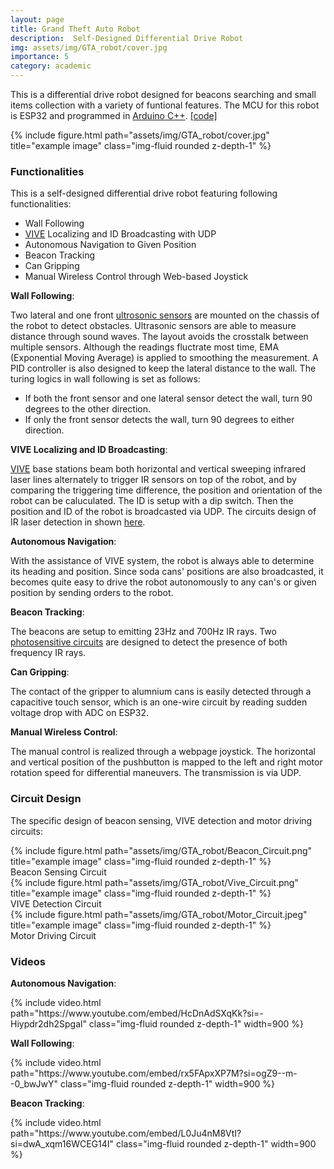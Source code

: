 ```yaml
---
layout: page
title: Grand Theft Auto Robot
description:  Self-Designed Differential Drive Robot 
img: assets/img/GTA_robot/cover.jpg
importance: 5
category: academic 
---
```


<!-- Every project has a beautiful feature showcase page.
It's easy to include images in a flexible 3-column grid format.
Make your photos 1/3, 2/3, or full width.

To give your project a background in the portfolio page, just add the img tag to the front matter like so:

    ---
    layout: page
    title: project
    description: a project with a background image
    img: /assets/img/12.jpg
    --- -->

This is a differential drive robot designed for beacons searching and small items collection with a variety of funtional features. The MCU for this robot is ESP32 and programmed in [Arduino C++](https://www.arduino.cc/). [[code]](https://github.com/Alexander-guo/MEAM510_GTA_final_project)

<div class="container">
    <div class="row justify-content-center">
        <div class="col-sm-6">
            {% include figure.html path="assets/img/GTA_robot/cover.jpg" title="example image" class="img-fluid rounded z-depth-1" %}
        </div>
    </div>
</div>


### Functionalities

This is a self-designed differential drive robot featuring following functionalities:
* Wall Following
* [VIVE](https://www.vive.com/us/accessory/base-station/) Localizing and ID Broadcasting with UDP
* Autonomous Navigation to Given Position
* Beacon Tracking
* Can Gripping
* Manual Wireless Control through Web-based Joystick

__Wall Following__:

Two lateral and one front [ultrosonic sensors](https://maxbotix.com/blogs/blog/how-ultrasonic-sensors-work) are mounted on the chassis of the robot to detect obstacles. Ultrasonic sensors are able to measure distance through sound waves. The layout avoids the crosstalk between multiple sensors. Although the readings fluctrate most time, EMA (Exponential Moving Average) is applied to smoothing the measurement. A PID controller is also designed to keep the lateral distance to the wall. The turing logics in wall following is set as follows:
* If both the front sensor and one lateral sensor detect the wall, turn 90 degrees to the other direction.
* If only the front sensor detects the wall, turn 90 degrees to either direction.

__VIVE Localizing and ID Broadcasting__:

[VIVE](https://www.vive.com/us/accessory/base-station/) base stations beam both horizontal and vertical sweeping infrared laser lines alternately to trigger IR sensors on top of the robot, and by comparing the triggering time difference, the position and orientation of the robot can be caluculated. The ID is setup with a dip switch. Then the position and ID of the robot is broadcasted via UDP. The circuits design of IR laser detection in shown [here](#vive).  

__Autonomous Navigation__:

With the assistance of VIVE system, the robot is always able to determine its heading and position. Since soda cans' positions are also broadcasted, it becomes quite easy to drive the robot autonomously to any can's or given position by sending orders to the robot.

__Beacon Tracking__:

The beacons are setup to emitting 23Hz and 700Hz IR rays. Two [photosensitive circuits](#beacon) are designed to detect the presence of both frequency IR rays.

__Can Gripping__:

The contact of the gripper to alumnium cans is easily detected through a capacitive touch sensor, which is an one-wire circuit by reading sudden voltage drop with ADC on ESP32.

__Manual Wireless Control__:

The manual control is realized through a webpage joystick. The horizontal and vertical position of the pushbutton is mapped to the left and right motor rotation speed for differential maneuvers. The transmission is via UDP.

### Circuit Design

The specific design of beacon sensing, VIVE detection and motor driving circuits:
<div class="container">
    <div class="row justify-content-center">
        <div class="col-sm-10">
            {% include figure.html path="assets/img/GTA_robot/Beacon_Circuit.png" title="example image" class="img-fluid rounded z-depth-1" %}
        </div>
    </div>
    <div class="caption">
        <a name="beacon">Beacon Sensing Circuit</a>
    </div>
    <div class="row justify-content-center">
        <div class="col-sm-10 mt-3 mt-md-0">
            {% include figure.html path="assets/img/GTA_robot/Vive_Circuit.png" title="example image" class="img-fluid rounded z-depth-1" %}
        </div>
    </div>
    <div class="caption">
        <a name="vive">VIVE Detection Circuit</a>
    </div>
    <div class="row justify-content-center">
        <div class="col-sm-8 mt-3 mt-md-0">
            {% include figure.html path="assets/img/GTA_robot/Motor_Circuit.jpeg" title="example image" class="img-fluid rounded z-depth-1" %}
        </div>
    </div>
    <div class="caption">
        Motor Driving Circuit
    </div>
</div>

### Videos

__Autonomous Navigation__:

<!-- [![Auto_Navig](http://img.youtube.com/vi/HcDnAdSXqKk/0.jpg)](https://www.youtube.com/watch?v=HcDnAdSXqKk) -->

<div class="row justify-content-center">
    <div class="col-sm-8">
        {% include video.html path="https://www.youtube.com/embed/HcDnAdSXqKk?si=-Hiypdr2dh2Spgal" class="img-fluid rounded z-depth-1" 
        width=900 %}
    </div>
</div>

__Wall Following__:

<!-- [![Wall_Follow](http://img.youtube.com/vi/rx5FApxXP7M/0.jpg)](https://www.youtube.com/watch?v=rx5FApxXP7M) -->

<div class="row justify-content-center">
    <div class="col-sm-8">
        {% include video.html path="https://www.youtube.com/embed/rx5FApxXP7M?si=ogZ9--m--0_bwJwY" class="img-fluid rounded z-depth-1" 
        width=900 %}
    </div>
</div>

__Beacon Tracking__:

<!-- [![Beacon](http://img.youtube.com/vi/L0Ju4nM8VtI/0.jpg)](https://www.youtube.com/watch?v=L0Ju4nM8VtI) -->

<div class="row justify-content-center">
    <div class="col-sm-8">
        {% include video.html path="https://www.youtube.com/embed/L0Ju4nM8VtI?si=dwA_xqm16WCEG14I" class="img-fluid rounded z-depth-1" 
        width=900 %}
    </div>
</div>

<!-- You can also put regular text between your rows of images.
Say you wanted to write a little bit about your project before you posted the rest of the images.
You describe how you toiled, sweated, *bled* for your project, and then... you reveal its glory in the next row of images. -->

<!-- The code is simple.
Just wrap your images with `<div class="col-sm">` and place them inside `<div class="row">` (read more about the <a href="https://getbootstrap.com/docs/4.4/layout/grid/">Bootstrap Grid</a> system).
To make images responsive, add `img-fluid` class to each; for rounded corners and shadows use `rounded` and `z-depth-1` classes.
Here's the code for the last row of images above: -->


